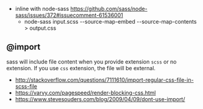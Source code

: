 - inline with node-sass https://github.com/sass/node-sass/issues/372#issuecomment-61536001
  - node-sass input.scss --source-map-embed --source-map-contents > output.css

## @import

sass will include file content when you provide extension `scss` or no extension. If you use `css` extension, the file will be external.

- http://stackoverflow.com/questions/7111610/import-regular-css-file-in-scss-file
- https://varvy.com/pagespeed/render-blocking-css.html
- https://www.stevesouders.com/blog/2009/04/09/dont-use-import/
